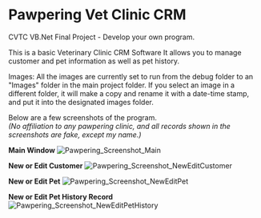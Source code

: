 # Pawpering Vet Clinic CRM
CVTC VB.Net Final Project - Develop your own program. 

This is a basic Veterinary Clinic CRM Software 
It allows you to manage customer and pet information as well as pet history. 

Images: 
All the images are currently set to run from the debug folder to an "Images" folder in the main project folder. 
If you select an image in a different folder, it will make a copy and rename it with a date-time stamp, and put it into the designated images folder.

Below are a few screenshots of the program.
<br><i>(No affiliation to any pawpering clinic, and all records shown in the screenshots are fake, except my name.)</i>

<b>Main Window</b>
![Pawpering_Screenshot_Main](https://user-images.githubusercontent.com/69563324/111421435-f9ec8b00-86ba-11eb-9f26-04983350b32f.png)

<b>New or Edit Customer</b>
![Pawpering_Screenshot_NewEditCustomer](https://user-images.githubusercontent.com/69563324/111421446-fce77b80-86ba-11eb-8516-92f472604092.png)

<b>New or Edit Pet</b>
![Pawpering_Screenshot_NewEditPet](https://user-images.githubusercontent.com/69563324/111421452-ff49d580-86ba-11eb-9810-7729b95602df.png)

<b>New or Edit Pet History Record</b>
![Pawpering_Screenshot_NewEditPetHistory](https://user-images.githubusercontent.com/69563324/111421456-01ac2f80-86bb-11eb-80ee-d8404a6cb9ac.png)


